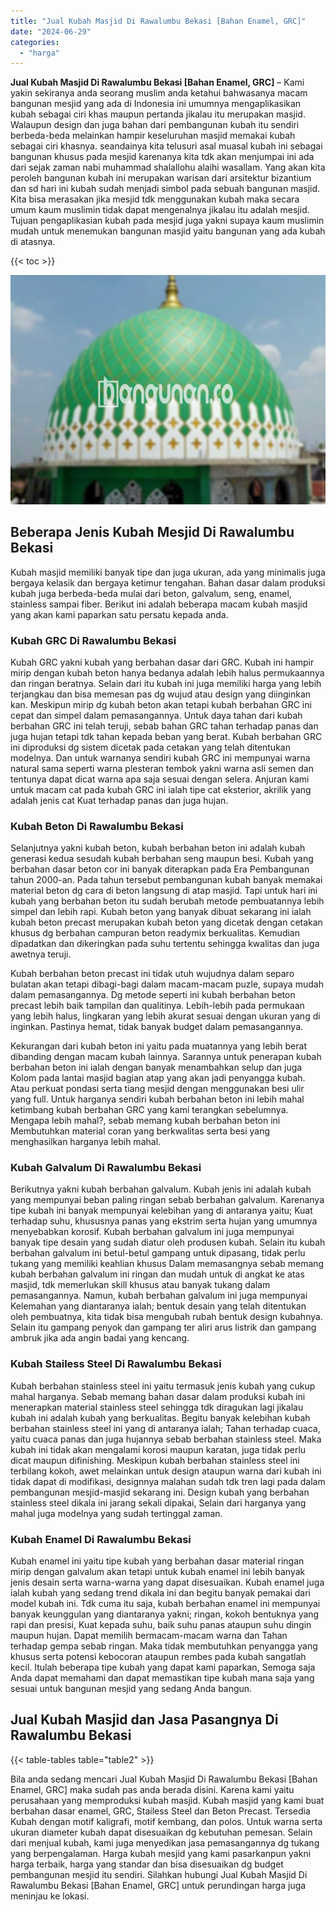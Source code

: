 ```yaml
---
title: "Jual Kubah Masjid Di Rawalumbu Bekasi [Bahan Enamel, GRC]"
date: "2024-06-29"
categories: 
  - "harga"
---
```


**Jual Kubah Masjid Di Rawalumbu Bekasi \[Bahan Enamel, GRC\]** – Kami yakin sekiranya anda seorang muslim anda ketahui bahwasanya macam bangunan mesjid yang ada di Indonesia ini umumnya mengaplikasikan kubah sebagai ciri khas maupun pertanda jikalau itu merupakan masjid. Walaupun design dan juga bahan dari pembangunan kubah itu sendiri berbeda-beda melainkan hampir keseluruhan masjid memakai kubah sebagai ciri khasnya. seandainya kita telusuri asal muasal kubah ini sebagai bangunan khusus pada mesjid karenanya kita tdk akan menjumpai ini ada dari sejak zaman nabi muhammad shalallohu alaihi wasallam. Yang akan kita peroleh bangunan kubah ini merupakan warisan dari arsitektur bizantium dan sd hari ini kubah sudah menjadi simbol pada sebuah bangunan masjid. Kita bisa merasakan jika mesjid tdk menggunakan kubah maka secara umum kaum muslimin tidak dapat mengenalnya jikalau itu adalah mesjid. Tujuan pengaplikasian kubah pada mesjid juga yakni supaya kaum muslimin mudah untuk menemukan bangunan masjid yaitu bangunan yang ada kubah di atasnya.

{{< toc >}}

![Jual Kubah Masjid Di Rawalumbu Bekasi [Bahan Enamel, GRC]](/images/jual-kubah-masjid-42.png)

## Beberapa Jenis Kubah Mesjid Di Rawalumbu Bekasi

Kubah masjid memiliki banyak tipe dan juga ukuran, ada yang minimalis juga bergaya kelasik dan bergaya ketimur tengahan. Bahan dasar dalam produksi kubah juga berbeda-beda mulai dari beton, galvalum, seng, enamel, stainless sampai fiber. Berikut ini adalah beberapa macam kubah masjid yang akan kami paparkan satu persatu kepada anda.

### Kubah GRC Di Rawalumbu Bekasi

Kubah GRC yakni kubah yang berbahan dasar dari GRC. Kubah ini hampir mirip dengan kubah beton hanya bedanya adalah lebih halus permukaannya dan ringan beratnya. Selain dari itu kubah ini juga memiliki harga yang lebih terjangkau dan bisa memesan pas dg wujud atau design yang diinginkan kan. Meskipun mirip dg kubah beton akan tetapi kubah berbahan GRC ini cepat dan simpel dalam pemasangannya. Untuk daya tahan dari kubah berbahan GRC ini telah teruji, sebab bahan GRC tahan terhadap panas dan juga hujan tetapi tdk tahan kepada beban yang berat. Kubah berbahan GRC ini diproduksi dg sistem dicetak pada cetakan yang telah ditentukan modelnya. Dan untuk warnanya sendiri kubah GRC ini mempunyai warna natural sama seperti warna plesteran tembok yakni warna asli semen dan tentunya dapat dicat warna apa saja sesuai dengan selera. Anjuran kami untuk macam cat pada kubah GRC ini ialah tipe cat eksterior, akrilik yang adalah jenis cat Kuat terhadap panas dan juga hujan.

### Kubah Beton Di Rawalumbu Bekasi

Selanjutnya yakni kubah beton, kubah berbahan beton ini adalah kubah generasi kedua sesudah kubah berbahan seng maupun besi. Kubah yang berbahan dasar beton cor ini banyak diterapkan pada Era Pembangunan tahun 2000-an. Pada tahun tersebut pembangunan kubah banyak memakai material beton dg cara di beton langsung di atap masjid. Tapi untuk hari ini kubah yang berbahan beton itu sudah berubah metode pembuatannya lebih simpel dan lebih rapi. Kubah beton yang banyak dibuat sekarang ini ialah kubah beton precast merupakan kubah beton yang dicetak dengan cetakan khusus dg berbahan campuran beton readymix berkualitas. Kemudian dipadatkan dan dikeringkan pada suhu tertentu sehingga kwalitas dan juga awetnya teruji.

Kubah berbahan beton precast ini tidak utuh wujudnya dalam separo bulatan akan tetapi dibagi-bagi dalam macam-macam puzle, supaya mudah dalam pemasangannya. Dg metode seperti ini kubah berbahan beton precast lebih baik tampilan dan qualitinya. Lebih-lebih pada permukaan yang lebih halus, lingkaran yang lebih akurat sesuai dengan ukuran yang di inginkan. Pastinya hemat, tidak banyak budget dalam pemasangannya.

Kekurangan dari kubah beton ini yaitu pada muatannya yang lebih berat dibanding dengan macam kubah lainnya. Sarannya untuk penerapan kubah berbahan beton ini ialah dengan banyak menambahkan selup dan juga Kolom pada lantai masjid bagian atap yang akan jadi penyangga kubah. Atau perkuat pondasi serta tiang mesjid dengan menggunakan besi ulir yang full. Untuk harganya sendiri kubah berbahan beton ini lebih mahal ketimbang kubah berbahan GRC yang kami terangkan sebelumnya. Mengapa lebih mahal?, sebab memang kubah berbahan beton ini Membutuhkan material coran yang berkwalitas serta besi yang menghasilkan harganya lebih mahal.

### Kubah Galvalum Di Rawalumbu Bekasi

Berikutnya yakni kubah berbahan galvalum. Kubah jenis ini adalah kubah yang mempunyai beban paling ringan sebab berbahan galvalum. Karenanya tipe kubah ini banyak mempunyai kelebihan yang di antaranya yaitu; Kuat terhadap suhu, khususnya panas yang ekstrim serta hujan yang umumnya menyebabkan korosif. Kubah berbahan galvalum ini juga mempunyai banyak tipe desain yang sudah diatur oleh produsen kubah. Selain itu kubah berbahan galvalum ini betul-betul gampang untuk dipasang, tidak perlu tukang yang memiliki keahlian khusus Dalam memasangnya sebab memang kubah berbahan galvalum ini ringan dan mudah untuk di angkat ke atas masjid, tdk memerlukan skill khusus atau banyak tukang dalam pemasangannya. Namun, kubah berbahan galvalum ini juga mempunyai Kelemahan yang diantaranya ialah; bentuk desain yang telah ditentukan oleh pembuatnya, kita tidak bisa mengubah rubah bentuk design kubahnya. Selain itu gampang penyok dan gampang ter aliri arus listrik dan gampang ambruk jika ada angin badai yang kencang.

### Kubah Stailess Steel Di Rawalumbu Bekasi

Kubah berbahan stainless steel ini yaitu termasuk jenis kubah yang cukup mahal harganya. Sebab memang bahan dasar dalam produksi kubah ini menerapkan material stainless steel sehingga tdk diragukan lagi jikalau kubah ini adalah kubah yang berkualitas. Begitu banyak kelebihan kubah berbahan stainless steel ini yang di antaranya ialah; Tahan terhadap cuaca, yaitu cuaca panas dan juga hujannya sebab berbahan stainless steel. Maka kubah ini tidak akan mengalami korosi maupun karatan, juga tidak perlu dicat maupun difinishing. Meskipun kubah berbahan stainless steel ini terbilang kokoh, awet melainkan untuk design ataupun warna dari kubah ini tidak dapat di modifikasi, designnya malahan sudah tdk tren lagi pada dalam pembangunan mesjid-masjid sekarang ini. Design kubah yang berbahan stainless steel dikala ini jarang sekali dipakai, Selain dari harganya yang mahal juga modelnya yang sudah tertinggal zaman.

### Kubah Enamel Di Rawalumbu Bekasi

Kubah enamel ini yaitu tipe kubah yang berbahan dasar material ringan mirip dengan galvalum akan tetapi untuk kubah enamel ini lebih banyak jenis desain serta warna-warna yang dapat disesuaikan. Kubah enamel juga ialah kubah yang sedang trend dikala ini dan begitu banyak pemakai dari model kubah ini. Tdk cuma itu saja, kubah berbahan enamel ini mempunyai banyak keunggulan yang diantaranya yakni; ringan, kokoh bentuknya yang rapi dan presisi, Kuat kepada suhu, baik suhu panas ataupun suhu dingin maupun hujan. Dapat memilih bermacam-macam warna dan Tahan terhadap gempa sebab ringan. Maka tidak membutuhkan penyangga yang khusus serta potensi kebocoran ataupun rembes pada kubah sangatlah kecil. Itulah beberapa tipe kubah yang dapat kami paparkan, Semoga saja Anda dapat memahami dan dapat memastikan tipe kubah mana saja yang sesuai untuk bangunan mesjid yang sedang Anda bangun.

## Jual Kubah Masjid dan Jasa Pasangnya Di Rawalumbu Bekasi

{{< table-tables table="table2" >}}

Bila anda sedang mencari Jual Kubah Masjid Di Rawalumbu Bekasi \[Bahan Enamel, GRC\] maka sudah pas anda berada disini. Karena kami yaitu perusahaan yang memproduksi kubah masjid. Kubah masjid yang kami buat berbahan dasar enamel, GRC, Stailess Steel dan Beton Precast. Tersedia Kubah dengan motif kaligrafi, motif kembang, dan polos. Untuk warna serta ukuran diameter kubah dapat disesuaikan dg kebutuhan pemesan. Selain dari menjual kubah, kami juga menyedikan jasa pemasangannya dg tukang yang berpengalaman. Harga kubah mesjid yang kami pasarkanpun yakni harga terbaik, harga yang standar dan bisa disesuaikan dg budget pembangunan mesjid itu sendiri. Silahkan hubungi Jual Kubah Masjid Di Rawalumbu Bekasi \[Bahan Enamel, GRC\] untuk perundingan harga juga meninjau ke lokasi.
